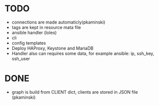 # TODO

- connections are made automaticly(pkaminski)
- tags are kept in resource mata file
- ansible handler (loles)
- cli
- config templates
- Deploy HAProxy, Keystone and MariaDB
- Handler also can requires some data, for example ansible:  ip, ssh_key, ssh_user 

# DONE
- graph is build from CLIENT dict, clients are stored in JSON file (pkaminski)
